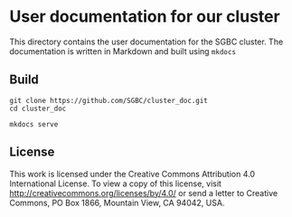 # User documentation for our cluster

This directory contains the user documentation for the SGBC cluster.
The documentation is written in Markdown and built using `mkdocs`

## Build

```
git clone https://github.com/SGBC/cluster_doc.git
cd cluster_doc

mkdocs serve
```

## License

This work is licensed under the Creative Commons Attribution 4.0 International
License. To view a copy of this license, visit
http://creativecommons.org/licenses/by/4.0/ or send a letter to Creative
Commons, PO Box 1866, Mountain View, CA 94042, USA.
